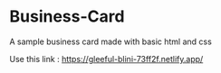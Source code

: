 # Business-Card
A sample business card made with basic html and css

Use this link : https://gleeful-blini-73ff2f.netlify.app/
